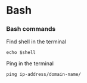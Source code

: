 # Bash

### Bash commands

Find shell in the terminal
```
echo $shell
```
Ping in the terminal
```
ping ip-address/domain-name/
```

